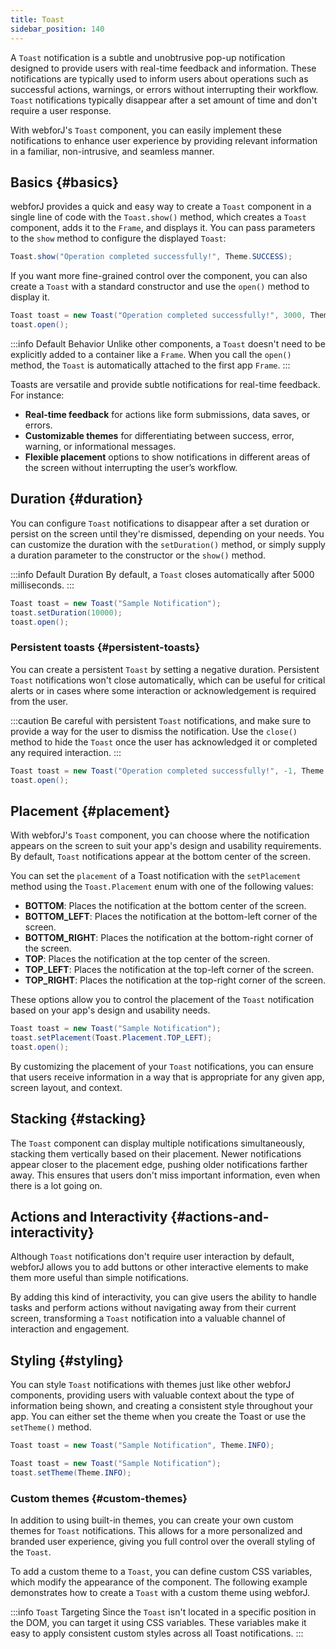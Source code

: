 ```yaml
---
title: Toast
sidebar_position: 140
---
```


<DocChip chip="shadow" />
<DocChip chip="name" label="dwc-toast" />
<DocChip chip='since' label='24.10' />
<JavadocLink type="toast" location="com/webforj/component/toast/Toast" top='true'/>

A `Toast` notification is a subtle and unobtrusive pop-up notification designed to provide users with real-time feedback and information. These notifications are typically used to inform users about operations such as successful actions, warnings, or errors without interrupting their workflow. `Toast` notifications typically disappear after a set amount of time and don't require a user response.

With webforJ's `Toast` component, you can easily implement these notifications to enhance user experience by providing relevant information in a familiar, non-intrusive, and seamless manner. 

## Basics {#basics}

webforJ provides a quick and easy way to create a `Toast` component in a single line of code with the `Toast.show()` method, which creates a `Toast` component, adds it to the `Frame`, and displays it. You can pass parameters to the `show` method to configure the displayed `Toast`:

```java
Toast.show("Operation completed successfully!", Theme.SUCCESS);
```


If you want more fine-grained control over the component, you can also create a `Toast` with a standard constructor and use the `open()` method to display it.

```java
Toast toast = new Toast("Operation completed successfully!", 3000, Theme.SUCCESS, Placement.TOP);
toast.open();
```

<ComponentDemo 
path='/webforj/toast?'
javaE='https://raw.githubusercontent.com/webforj/webforj-documentation/refs/heads/main/src/main/java/com/webforj/samples/views/toast/ToastView.java'
height='200px'
/>

:::info Default Behavior
Unlike other components, a `Toast` doesn't need to be explicitly added to a container like a `Frame`. When you call the `open()` method, the `Toast` is automatically attached to the first app `Frame`.
:::

Toasts are versatile and provide subtle notifications for real-time feedback. For instance:

- **Real-time feedback** for actions like form submissions, data saves, or errors.
- **Customizable themes** for differentiating between success, error, warning, or informational messages.
- **Flexible placement** options to show notifications in different areas of the screen without interrupting the user’s workflow.

## Duration {#duration}

You can configure `Toast` notifications to disappear after a set duration or persist on the screen until they're dismissed, depending on your needs. You can customize the duration with the `setDuration()` method, or simply supply a duration parameter to the constructor or the `show()` method.

:::info Default Duration
By default, a `Toast` closes automatically after 5000 milliseconds.
:::

```java
Toast toast = new Toast("Sample Notification");
toast.setDuration(10000);
toast.open();
```

### Persistent toasts {#persistent-toasts}

You can create a persistent `Toast` by setting a negative duration. Persistent `Toast` notifications won't close automatically, which can be useful for critical alerts or in cases where some interaction or acknowledgement is required from the user.

:::caution
Be careful with persistent `Toast` notifications, and make sure to provide a way for the user to dismiss the notification. Use the `close()` method to hide the `Toast` once the user has acknowledged it or completed any required interaction.
:::

```java
Toast toast = new Toast("Operation completed successfully!", -1, Theme.SUCCESS, Placement.TOP);
toast.open();
```

## Placement {#placement}

With webforJ's `Toast` component, you can choose where the notification appears on the screen to suit your app's design and usability requirements. By default, `Toast` notifications appear at the bottom center of the screen. 

You can set the `placement` of a Toast notification with the `setPlacement` method using the `Toast.Placement` enum with one of the following values:

- **BOTTOM**: Places the notification at the bottom center of the screen.
- **BOTTOM_LEFT**: Places the notification at the bottom-left corner of the screen.
- **BOTTOM_RIGHT**: Places the notification at the bottom-right corner of the screen.
- **TOP**: Places the notification at the top center of the screen.
- **TOP_LEFT**: Places the notification at the top-left corner of the screen.
- **TOP_RIGHT**: Places the notification at the top-right corner of the screen.

These options allow you to control the placement of the `Toast` notification based on your app's design and usability needs.

```java
Toast toast = new Toast("Sample Notification");
toast.setPlacement(Toast.Placement.TOP_LEFT);
toast.open();
```

<ComponentDemo 
path='/webforj/toastplacement?'
javaE='https://raw.githubusercontent.com/webforj/webforj-documentation/refs/heads/main/src/main/java/com/webforj/samples/views/toast/ToastPlacementView.java'
height='500px'
/>

By customizing the placement of your `Toast` notifications, you can ensure that users receive information in a way that is appropriate for any given app, screen layout, and context.

## Stacking {#stacking}

The `Toast` component can display multiple notifications simultaneously, stacking them vertically based on their placement. Newer notifications appear closer to the placement edge, pushing older notifications farther away. This ensures that users don't miss important information, even when there is a lot going on.

## Actions and Interactivity {#actions-and-interactivity}

Although `Toast` notifications don't require user interaction by default, webforJ allows you to add buttons or other interactive elements to make them more useful than simple notifications. 

<ComponentDemo 
path='/webforj/toastcookies?'
javaE='https://raw.githubusercontent.com/webforj/webforj-documentation/refs/heads/main/src/main/java/com/webforj/samples/views/toast/ToastCookiesView.java'
height='350px'
/>

By adding this kind of interactivity, you can give users the ability to handle tasks and perform actions without navigating away from their current screen, transforming a `Toast` notification into a valuable channel of interaction and engagement. 

## Styling {#styling}

You can style `Toast` notifications with themes just like other webforJ components, providing users with valuable context about the type of information being shown, and creating a consistent style throughout your app. You can either set the theme when you create the Toast or use the `setTheme()` method.

```java
Toast toast = new Toast("Sample Notification", Theme.INFO);
```

```java
Toast toast = new Toast("Sample Notification");
toast.setTheme(Theme.INFO);
```

### Custom themes {#custom-themes}

In addition to using built-in themes, you can create your own custom themes for `Toast` notifications. This allows for a more personalized and branded user experience, giving you full control over the overall styling of the `Toast`.

To add a custom theme to a `Toast`, you can define custom CSS variables, which modify the appearance of the component. The following example demonstrates how to create a `Toast` with a custom theme using webforJ.

:::info `Toast` Targeting
Since the `Toast` isn't located in a specific position in the DOM, you can target it using CSS variables. These variables make it easy to apply consistent custom styles across all Toast notifications.
:::

<ComponentDemo 
path='/webforj/toasttheme?'  
javaE='https://raw.githubusercontent.com/webforj/webforj-documentation/refs/heads/main/src/main/java/com/webforj/samples/views/toast/ToastThemeView.java'
cssURL='/css/toast/toastTheme.css'
height='200px'
/>

<TableBuilder name="Toast" />